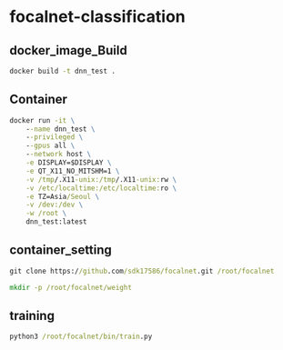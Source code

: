# focalnet-classification

## docker_image_Build
```bat
docker build -t dnn_test .
```
## Container
```bat
docker run -it \
    --name dnn_test \
    --privileged \
    --gpus all \
    --network host \
    -e DISPLAY=$DISPLAY \
    -e QT_X11_NO_MITSHM=1 \
    -v /tmp/.X11-unix:/tmp/.X11-unix:rw \
    -v /etc/localtime:/etc/localtime:ro \
    -e TZ=Asia/Seoul \
    -v /dev:/dev \
    -w /root \
    dnn_test:latest
```
## container_setting
```bat
git clone https://github.com/sdk17586/focalnet.git /root/focalnet

mkdir -p /root/focalnet/weight

```




## training
```bat
python3 /root/focalnet/bin/train.py
```

